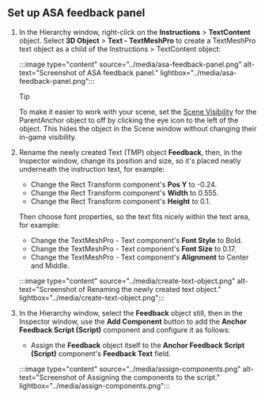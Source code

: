 ## Set up ASA feedback panel

1. In the Hierarchy window, right-click on the **Instructions** > **TextContent** object. Select **3D Object** > **Text - TextMeshPro** to create a TextMeshPro text object as a child of the Instructions > TextContent object:

    :::image type="content" source="../media/asa-feedback-panel.png" alt-text="Screenshot of ASA feedback panel." lightbox="../media/asa-feedback-panel.png":::

    > [!Tip]
    > To make it easier to work with your scene, set the [Scene Visibility](https://docs.unity3d.com/Manual/SceneVisibility.html) for the ParentAnchor object to off by clicking the eye icon to the left of the object. This hides the object in the Scene window without changing their in-game visibility.

2. Rename the newly created Text (TMP) object **Feedback**, then, in the Inspector window, change its position and size, so it's placed neatly underneath the instruction text, for example:

    * Change the Rect Transform component's **Pos Y** to -0.24.
    * Change the Rect Transform component's **Width** to 0.555.
    * Change the Rect Transform component's **Height** to 0.1.

    Then choose font properties, so the text fits nicely within the text area, for example:

    * Change the TextMeshPro - Text component's **Font Style** to Bold.
    * Change the TextMeshPro - Text component's **Font Size** to 0.17.
    * Change the TextMeshPro - Text component's **Alignment** to Center and Middle.

    :::image type="content" source="../media/create-text-object.png" alt-text="Screenshot of Renaming the newly created text object." lightbox="../media/create-text-object.png":::

3. In the Hierarchy window, select the **Feedback** object still, then in the Inspector window, use the **Add Component** button to add the **Anchor Feedback Script (Script)** component and configure it as follows:

    * Assign the **Feedback** object itself to the **Anchor Feedback Script (Script)** component's **Feedback Text** field.

    :::image type="content" source="../media/assign-components.png" alt-text="Screenshot of Assigning the components to the script." lightbox="../media/assign-components.png":::
